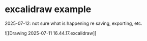 # excalidraw example

2025-07-12: not sure what is happening re saving, exporting, etc.

![[Drawing 2025-07-11 16.44.17.excalidraw]]  